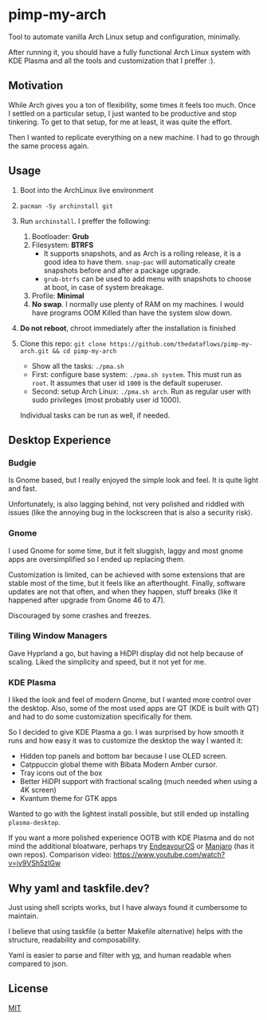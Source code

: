 # pimp-my-arch

Tool to automate vanilla Arch Linux setup and configuration, minimally.

After running it, you should have a fully functional Arch Linux system with KDE Plasma and all the tools and customization that I preffer :).

## Motivation

While Arch gives you a ton of flexibility, some times it feels too much. Once I settled on a particular setup, I just wanted to be productive and stop tinkering. To get to that setup, for me at least, it was quite the effort.

Then I wanted to replicate everything on a new machine. I had to go through the same process again.

## Usage

1. Boot into the ArchLinux live environment
2. `pacman -Sy archinstall git`
3. Run `archinstall`. I preffer the following:
   1. Bootloader: **Grub**
   2. Filesystem: **BTRFS**
      - It supports snapshots, and as Arch is a rolling release, it is a good idea to have them. `snap-pac` will automatically create snapshots before and after a package upgrade.
      - `grub-btrfs` can be used to add menu with snapshots to choose at boot, in case of system breakage.
   3. Profile: **Minimal**
   4. **No swap**. I normally use plenty of RAM on my machines. I would have programs OOM Killed than have the system slow down.
4. **Do not reboot**, chroot immediately after the installation is finished
5. Clone this repo: `git clone https://github.com/thedataflows/pimp-my-arch.git && cd pimp-my-arch`

   - Show all the tasks: `./pma.sh`
   - First: configure base system: `./pma.sh system`. This must run as `root`. It assumes that user id `1000` is the default superuser.
   - Second: setup Arch Linux: `./pma.sh arch`. Run as regular user with sudo privileges (most probably user id 1000).

   Individual tasks can be run as well, if needed.

## Desktop Experience

### Budgie

Is Gnome based, but I really enjoyed the simple look and feel. It is quite light and fast.

Unfortunately, is also lagging behind, not very polished and riddled with issues (like the annoying bug in the lockscreen that is also a security risk).

### Gnome

I used Gnome for some time, but it felt sluggish, laggy and most gnome apps are oversimplified so I ended up replacing them.

Customization is limited, can be achieved with some extensions that are stable most of the time, but it feels like an afterthought. Finally, software updates are not that often, and when they happen, stuff breaks (like it happened after upgrade from Gnome 46 to 47).

Discouraged by some crashes and freezes.

### Tiling Window Managers

Gave Hyprland a go, but having a HiDPI display did not help because of scaling. Liked the simplicity and speed, but it not yet for me.

### KDE Plasma

I liked the look and feel of modern Gnome, but I wanted more control over the desktop. Also, some of the most used apps are QT (KDE is built with QT) and had to do some customization specifically for them.

So I decided to give KDE Plasma a go. I was surprised by how smooth it runs and how easy it was to customize the desktop the way I wanted it:

- Hidden top panels and bottom bar because I use OLED screen.
- Catppuccin global theme with Bibata Modern Amber cursor.
- Tray icons out of the box
- Better HiDPI support with fractional scaling (much needed when using a 4K screen)
- Kvantum theme for GTK apps

Wanted to go with the lightest install possible, but still ended up installing `plasma-desktop`.

If you want a more polished experience OOTB with KDE Plasma and do not mind the additional bloatware, perhaps try [EndeavourOS](https://endeavouros.com/) or [Manjaro](https://manjaro.org/) (has it own repos). Comparison video: <https://www.youtube.com/watch?v=jv9VSh5zIGw>

## Why yaml and taskfile.dev?

Just using shell scripts works, but I have always found it cumbersome to maintain.

I believe that using taskfile (a better Makefile alternative) helps with the structure, readability and composability.

Yaml is easier to parse and filter with [yq](https://mikefarah.gitbook.io/yq), and human readable when compared to json.

## License

[MIT](LICENSE)
